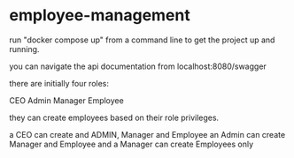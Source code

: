# employee-management


run "docker compose up" from a command line to get the project up and running.


you can navigate the api documentation from localhost:8080/swagger


there are initially four roles:

CEO
Admin
Manager
Employee

they can create employees based on their role privileges.

a CEO can create and ADMIN, Manager and Employee
an Admin can create Manager and Employee
and a Manager can create Employees only
